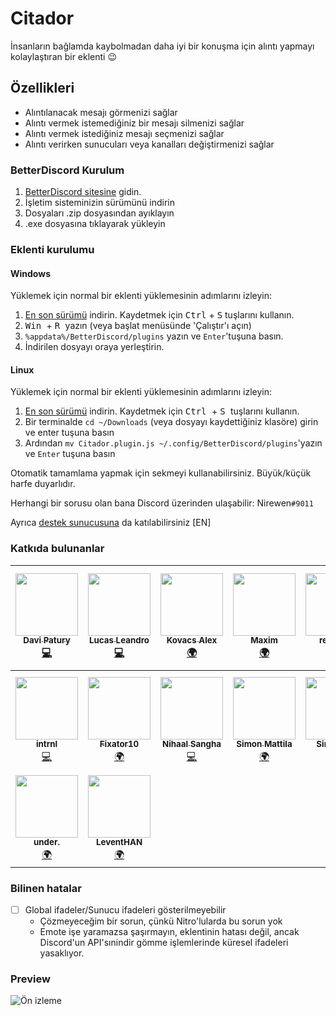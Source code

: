 # Citador
İnsanların bağlamda kaybolmadan daha iyi bir konuşma için alıntı yapmayı kolaylaştıran bir eklenti :wink:

## Özellikleri
- Alıntılanacak mesajı görmenizi sağlar
- Alıntı vermek istemediğiniz bir mesajı silmenizi sağlar
- Alıntı vermek istediğiniz mesajı seçmenizi sağlar
- Alıntı verirken sunucuları veya kanalları değiştirmenizi sağlar

### BetterDiscord Kurulum

1. [BetterDiscord sitesine](https://github.com/rauenzi/BetterDiscordApp/releases) gidin.
2. İşletim sisteminizin sürümünü indirin
3. Dosyaları .zip dosyasından ayıklayın
4. .exe dosyasına tıklayarak yükleyin

### Eklenti kurulumu

#### Windows

Yüklemek için normal bir eklenti yüklemesinin adımlarını izleyin:

1. [En son sürümü](https://github.com/nirewen/Citador/raw/master/Citador.plugin.js) indirin. Kaydetmek için <kbd>Ctrl</kbd> + <kbd>S</kbd> tuşlarını kullanın.
2. <kbd> Win </kbd> + <kbd> R </kbd> yazın (veya başlat menüsünde 'Çalıştır'ı açın)
3. `%appdata%/BetterDiscord/plugins` yazın ve `Enter`'tuşuna basın.
4. İndirilen dosyayı oraya yerleştirin.

#### Linux

Yüklemek için normal bir eklenti yüklemesinin adımlarını izleyin:

1. [En son sürümü](https://github.com/nirewen/Citador/raw/master/Citador.plugin.js) indirin. Kaydetmek için <kbd> Ctrl </kbd> + <kbd> S </kbd> tuşlarını kullanın.
2. Bir terminalde `cd ~/Downloads` (veya dosyayı kaydettiğiniz klasöre) girin ve enter tuşuna basın
3. Ardından `mv Citador.plugin.js ~/.config/BetterDiscord/plugins`'yazın ve `Enter` tuşuna basın

Otomatik tamamlama yapmak için sekmeyi kullanabilirsiniz. Büyük/küçük harfe duyarlıdır.

Herhangi bir sorusu olan bana Discord üzerinden ulaşabilir: Nirewen`#9011`

Ayrıca [destek sunucusuna](https://discord.gg/tQrdqKG) da katılabilirsiniz [EN]

### Katkıda bulunanlar
| [<img src="https://avatars1.githubusercontent.com/u/10660904?v=4" width="100px;"/><br /><sub><b>Davi Patury</b></sub>](https://github.com/davipatury)<br />[💻](https://github.com/nirewen/citador/commits?author=davipatury "Code") | [<img src="https://avatars2.githubusercontent.com/u/13268691?v=4" width="100px;"/><br /><sub><b>Lucas Leandro</b></sub>](http://twitter.com/lucasleandro412)<br />[💻](https://github.com/nirewen/citador/commits?author=LucasLeandro1204 "Code") | [<img src="https://avatars3.githubusercontent.com/u/31011461?v=4" width="100px;"/><br /><sub><b>Kovacs Alex</b></sub>](https://www.alexthemaster.net)<br />[🌍](#translation-alexdemaster "Translation") | [<img src="https://avatars2.githubusercontent.com/u/2225711?v=4" width="100px;"/><br /><sub><b>Maxim</b></sub>](https://github.com/maximmax42)<br />[🌍](#translation-maximmax42 "Translation") | [<img src="https://avatars1.githubusercontent.com/u/10260306?v=4" width="100px;"/><br /><sub><b>redslime</b></sub>](https://redslime.xyz)<br />[🌍](#translation-hallopiu "Translation") | [<img src="https://avatars3.githubusercontent.com/u/29554855?v=4" width="100px;"/><br /><sub><b>Lasse Niermann</b></sub>](http://lasseniermann.me)<br />[🌍](#translation-LasseNiermann "Translation") | [<img src="https://avatars1.githubusercontent.com/u/25532628?v=4" width="100px;"/><br /><sub><b>THEN00P</b></sub>](https://github.com/THEN00P)<br />[💻](https://github.com/nirewen/citador/commits?author=THEN00P "Code") |
| :---: | :---: | :---: | :---: | :---: | :---: | :---: |
| [<img src="https://avatars1.githubusercontent.com/u/20620901?v=4" width="100px;"/><br /><sub><b>intrnl</b></sub>](https://github.com/intrnl)<br />[💻](https://github.com/nirewen/citador/commits?author=intrnl "Code") | [<img src="https://avatars0.githubusercontent.com/u/11073934?v=4" width="100px;"/><br /><sub><b>Fixator10</b></sub>](http://vk.me/fixator10)<br />[🌍](#translation-fixator10 "Translation") | [<img src="https://avatars2.githubusercontent.com/u/18350092?v=4" width="100px;"/><br /><sub><b>Nihaal Sangha</b></sub>](https://github.com/OrangutanGaming)<br />[💻](https://github.com/nirewen/citador/commits?author=OrangutanGaming "Code") | [<img src="https://avatars2.githubusercontent.com/u/10836780?v=4" width="100px;"/><br /><sub><b>Simon Mattila</b></sub>](https://simonmattila.se/)<br />[🌍](#translation-Soitora "Translation") | [<img src="https://avatars3.githubusercontent.com/u/26184969?v=4" width="100px;"/><br /><sub><b>SimplyRin</b></sub>](https://www.simplyrin.net)<br />[🌍](#translation-SimplyRin "Translation") | [<img src="https://avatars0.githubusercontent.com/u/9818101?v=4" width="100px;"/><br /><sub><b>Katabame Ayame</b></sub>](http://kataba.me)<br />[🌍](#translation-katabame "Translation") | [<img src="https://avatars0.githubusercontent.com/u/26359477?v=4" width="100px;"/><br /><sub><b>Nøtavøne</b></sub>](https://github.com/Notavone)<br />[🌍](#translation-Notavone "Translation") |
| [<img src="https://avatars0.githubusercontent.com/u/25314806?v=4" width="100px;"/><br /><sub><b>under.</b></sub>](https://github.com/underecho)<br />[🌍](#translation-underecho "Translation") | [<img src="https://avatars3.githubusercontent.com/u/25463237?s=460&u=fb5bbd7843df12d071ad6368365051c9d33c1feb&v=4" width="100px;"/><br /><sub><b>LeventHAN</b></sub>](https://github.com/LeventHAN)<br />[🌍](https://github.com/nirewen/citador/commits?author=LeventHAN "Translation") |

### Bilinen hatalar
- [ ] Global ifadeler/Sunucu ifadeleri gösterilmeyebilir
    - Çözmeyeceğim bir sorun, çünkü Nitro'lularda bu sorun yok
    - Emote işe yaramazsa şaşırmayın, eklentinin hatası değil, ancak Discord'un API'sınindir gömme işlemlerinde küresel ifadeleri yasaklıyor.

### Preview
![Ön izleme](http://nirewen.s-ul.eu/02Tcv6ZT.gif)
